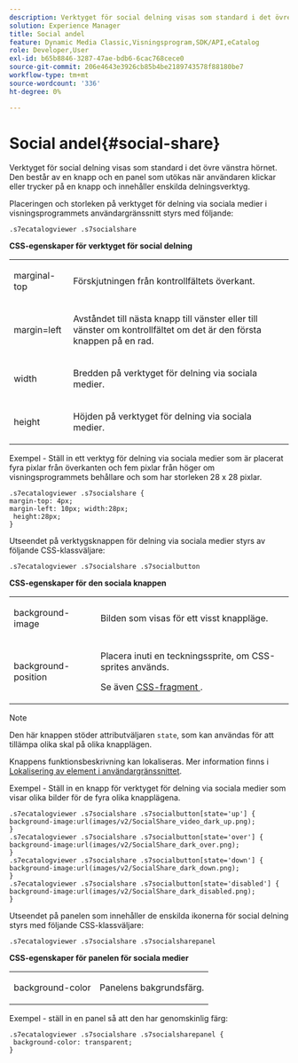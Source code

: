 ```yaml
---
description: Verktyget för social delning visas som standard i det övre vänstra hörnet. Den består av en knapp och en panel som utökas när användaren klickar eller trycker på en knapp och innehåller enskilda delningsverktyg.
solution: Experience Manager
title: Social andel
feature: Dynamic Media Classic,Visningsprogram,SDK/API,eCatalog
role: Developer,User
exl-id: b65b8846-3287-47ae-bdb6-6cac768cece0
source-git-commit: 206e4643e3926cb85b4be2189743578f88180be7
workflow-type: tm+mt
source-wordcount: '336'
ht-degree: 0%

---
```


# Social andel{#social-share}

Verktyget för social delning visas som standard i det övre vänstra hörnet. Den består av en knapp och en panel som utökas när användaren klickar eller trycker på en knapp och innehåller enskilda delningsverktyg.

<!--<a id="section_061E550C1C1D4DB2BD663A898895B38C"></a>-->

Placeringen och storleken på verktyget för delning via sociala medier i visningsprogrammets användargränssnitt styrs med följande:

```
.s7ecatalogviewer .s7socialshare
```

**CSS-egenskaper för verktyget för social delning**

<table id="table_C48C56E696304C9BAFEE71BA9EA9A174"> 
 <tbody> 
  <tr> 
   <td colname="col1"> <p> <span class="codeph"> marginal-top  </span> </p> </td> 
   <td colname="col2"> <p> Förskjutningen från kontrollfältets överkant. </p> </td> 
  </tr> 
  <tr> 
   <td colname="col1"> <p> <span class="codeph"> margin=left  </span> </p> </td> 
   <td colname="col2"> <p> Avståndet till nästa knapp till vänster eller till vänster om kontrollfältet om det är den första knappen på en rad. </p> </td> 
  </tr> 
  <tr> 
   <td colname="col1"> <p> <span class="codeph"> width </span> </p> </td> 
   <td colname="col2"> <p> Bredden på verktyget för delning via sociala medier. </p> </td> 
  </tr> 
  <tr> 
   <td colname="col1"> <p> <span class="codeph"> height  </span> </p> </td> 
   <td colname="col2"> <p>Höjden på verktyget för delning via sociala medier. </p> </td> 
  </tr> 
 </tbody> 
</table>

Exempel - Ställ in ett verktyg för delning via sociala medier som är placerat fyra pixlar från överkanten och fem pixlar från höger om visningsprogrammets behållare och som har storleken 28 x 28 pixlar.

```
.s7ecatalogviewer .s7socialshare { 
margin-top: 4px; 
margin-left: 10px; width:28px; 
 height:28px; 
}
```

Utseendet på verktygsknappen för delning via sociala medier styrs av följande CSS-klassväljare:

```
.s7ecatalogviewer .s7socialshare .s7socialbutton
```

**CSS-egenskaper för den sociala knappen**

<table id="table_A18B6978EC304C378F5FE92DD44D138D"> 
 <tbody> 
  <tr> 
   <td colname="col1"> <p> <span class="codeph"> background-image  </span> </p> </td> 
   <td colname="col2"> <p> Bilden som visas för ett visst knappläge. </p> </td> 
  </tr> 
  <tr> 
   <td colname="col1"> <p> <span class="codeph"> background-position  </span> </p> </td> 
   <td colname="col2"> <p> Placera inuti en teckningssprite, om CSS-sprites används. </p> <p>Se även <a href="../../../c-html5-s7-aem-asset-viewers/c-html5-20-ecatalog-viewer-about/c-html5-20-ecatalog-viewer-customizingviewer/c-html5-20-ecatalog-viewer-customizingviewer.md#section-9d570f95eb2443aca74c1b02f6e89aff" format="dita" scope="local"> CSS-fragment </a>. </p> </td> 
  </tr> 
 </tbody> 
</table>

>[!NOTE]
>
>Den här knappen stöder attributväljaren `state`, som kan användas för att tillämpa olika skal på olika knapplägen.

Knappens funktionsbeskrivning kan lokaliseras. Mer information finns i [Lokalisering av element i användargränssnittet](../../../c-html5-s7-aem-asset-viewers/c-html5-20-ecatalog-viewer-about/c-html5-20-ecatalog-viewer-localization.md#concept-cbfc39344c494eb7b9f6a272cff0cc74).

Exempel - Ställ in en knapp för verktyget för delning via sociala medier som visar olika bilder för de fyra olika knapplägena.

```
.s7ecatalogviewer .s7socialshare .s7socialbutton[state='up'] { 
background-image:url(images/v2/SocialShare_video_dark_up.png); 
} 
.s7ecatalogviewer .s7socialshare .s7socialbutton[state='over'] { 
background-image:url(images/v2/SocialShare_dark_over.png); 
} 
.s7ecatalogviewer .s7socialshare .s7socialbutton[state='down'] { 
background-image:url(images/v2/SocialShare_dark_down.png); 
} 
.s7ecatalogviewer .s7socialshare .s7socialbutton[state='disabled'] { 
background-image:url(images/v2/SocialShare_dark_disabled.png); 
}
```

Utseendet på panelen som innehåller de enskilda ikonerna för social delning styrs med följande CSS-klassväljare:

```
.s7ecatalogviewer .s7socialshare .s7socialsharepanel
```

**CSS-egenskaper för panelen för sociala medier**

<table id="table_86E777A5851F47D6A49D966E24A9A6CD"> 
 <tbody> 
  <tr> 
   <td colname="col1"> <p> <span class="codeph"> background-color  </span> </p> </td> 
   <td colname="col2"> <p>Panelens bakgrundsfärg. </p> </td> 
  </tr> 
 </tbody> 
</table>

Exempel - ställ in en panel så att den har genomskinlig färg:

```
.s7ecatalogviewer .s7socialshare .s7socialsharepanel { 
 background-color: transparent; 
}
```
